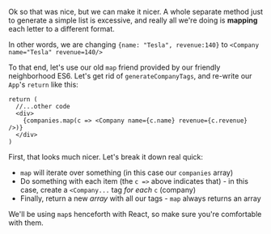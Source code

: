 
Ok so that was nice, but we can make it nicer. A whole separate method just to generate a simple list is excessive, and really all we're doing is **mapping** each letter to a different format.

In other words, we are changing `{name: "Tesla", revenue:140}` to `<Company name="Tesla" revenue=140/>`

  

To that end, let's use our old `map` friend provided by our friendly neighborhood ES6. Let's get rid of `generateCompanyTags`, and re-write our `App`'s `return` like this:

  
```
return (
  //...other code
  <div>
    {companies.map(c => <Company name={c.name} revenue={c.revenue} />)}
  </div>
)
```
  

First, that looks much nicer. Let's break it down real quick:

  

-   `map` will iterate over something (in this case our `companies` array)
-   Do something with each item (the `c =>` above indicates that) - in this case, create a `<Company...` tag _for each_ `c` (company)
-   Finally, return a new _array_ with all our tags - `map` always returns an array

  

We'll be using `map`s henceforth with React, so make sure you're comfortable with them.